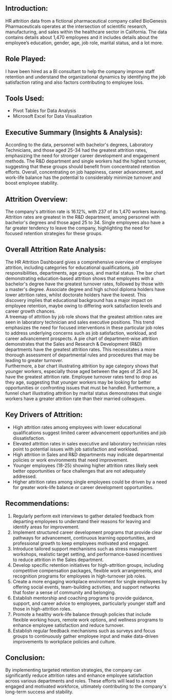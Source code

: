 ## Introduction:
HR attrition data from a fictional pharmaceutical company called BioGenesis Pharmaceuticals operates at the intersection of scientific research, manufacturing, and sales within the healthcare sector in California. The data contains details about 1,470 employees and it includes details about the employee’s education, gender, age, job role, marital status, and a lot more.
## Role Played:
I have been hired as a BI consultant to help the company improve staff retention and understand the organizational dynamics by identifying the job satisfaction rating and also factors contributing to employee loss.
## Tools Used:
- Pivot Tables for Data Analysis
- Microsoft Excel for Data Visualization
## Executive Summary (Insights & Analysis):
According to the data, personnel with bachelor's degrees, Laboratory Technicians, and those aged 25-34 had the greatest attrition rates, emphasizing the need for stronger career development and engagement methods. The R&D department and single workers had the highest turnover, suggesting that these groups should benefit from concentrated retention efforts. Overall, concentrating on job happiness, career advancement, and work-life balance has the potential to considerably minimize turnover and boost employee stability.
## Attrition Overview:
The company's attrition rate is 16.12%, with 237 of its 1,470 workers leaving. Attrition rates are greatest in the R&D department, among personnel with bachelor's degrees and those aged 25 to 34. Single employees also have a far greater tendency to leave the company, highlighting the need for focused retention strategies for these groups.
## Overall Attrition Rate Analysis:
The HR Attrition Dashboard gives a comprehensive overview of employee attrition, including categories for educational qualifications, job responsibilities, departments, age groups, and marital status. The bar chart demonstrating education-based attrition shows that employees with a bachelor's degree have the greatest turnover rates, followed by those with a master's degree. Associate degree and high school diploma holders have lower attrition rates, whilst doctorate holders have the lowest. This discovery implies that educational background has a major impact on employee retention, maybe owing to differing work satisfaction levels and career growth chances.  
A treemap of attrition by job role shows that the greatest attrition rates are seen in laboratory technician and sales executive positions. This trend emphasizes the need for focused interventions in these particular job roles to address underlying concerns such as job satisfaction, workload, and career advancement prospects. A pie chart of department-wise attrition demonstrates that the Sales and Research & Development (R&D) departments have the greatest attrition rates. This necessitates a more thorough assessment of departmental rules and procedures that may be leading to greater turnover.  
Furthermore, a bar chart illustrating attrition by age category shows that younger workers, especially those aged between the ages of 25 and 34, have the greatest attrition rate. Employee turnover rates tend to drop as they age, suggesting that younger workers may be looking for better opportunities or confronting issues that must be handled. Furthermore, a funnel chart illustrating attrition by marital status demonstrates that single workers have a greater attrition rate than their married colleagues.
## Key Drivers of Attrition:
- High attrition rates among employees with lower educational qualifications suggest limited career advancement opportunities and job dissatisfaction.
-	Elevated attrition rates in sales executive and laboratory technician roles point to potential issues with job satisfaction and workload.
-	High attrition in Sales and R&D departments may indicate departmental policies or work environments that need improvement.
-	Younger employees (18-25) showing higher attrition rates likely seek better opportunities or face challenges that are not adequately addressed.
-	Higher attrition rates among single employees could be driven by a need for greater work-life balance or career development opportunities.
## Recommendations:
1.	Regularly perform exit interviews to gather detailed feedback from departing employees to understand their reasons for leaving and identify areas for improvement.
2.	Implement structured career development programs that provide clear pathways for advancement, continuous learning opportunities, and professional growth to keep employees motivated and engaged.
3.	Introduce tailored support mechanisms such as stress management workshops, realistic target setting, and performance-based incentives to reduce attrition in the Sales department.
4.	Develop specific retention initiatives for high-attrition groups, including competitive compensation packages, flexible work arrangements, and recognition programs for employees in high-turnover job roles.
5.	Create a more engaging workplace environment for single employees by offering social events, team-building activities, and support networks that foster a sense of community and belonging.
6.	Establish mentorship and coaching programs to provide guidance, support, and career advice to employees, particularly younger staff and those in high-attrition roles.
7.	Promote a healthy work-life balance through policies that include flexible working hours, remote work options, and wellness programs to enhance employee satisfaction and reduce turnover.
8.	Establish regular feedback mechanisms such as surveys and focus groups to continuously gather employee input and make data-driven improvements to workplace policies and culture.
## Conclusion:
By implementing targeted retention strategies, the company can significantly reduce attrition rates and enhance employee satisfaction across various departments and roles. These efforts will lead to a more engaged and motivated workforce, ultimately contributing to the company's long-term success and stability.



